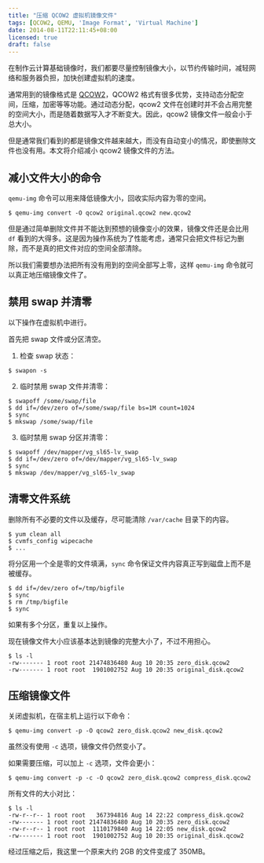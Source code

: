 ```yaml
---
title: "压缩 QCOW2 虚拟机镜像文件"
tags: [QCOW2, QEMU, 'Image Format', 'Virtual Machine']
date: 2014-08-11T22:11:45+08:00
licensed: true
draft: false
---
```


在制作云计算基础镜像时，我们都要尽量控制镜像大小，以节约传输时间，减轻网络和服务器负担，加快创建虚拟机的速度。

通常用到的镜像格式是
[QCOW2](https://www.linux-kvm.org/page/Qcow2)，QCOW2
格式有很多优势，支持动态分配空间，压缩，加密等等功能。通过动态分配，qcow2
文件在创建时并不会占用完整的空间大小，而是随着数据写入才不断变大。因此，qcow2
镜像文件一般会小于总大小。

但是通常我们看到的都是镜像文件越来越大，而没有自动变小的情况，即使删除文件也没有用。本文将介绍减小
qcow2 镜像文件的方法。


## 减小文件大小的命令

`qemu-img` 命令可以用来降低镜像大小，回收实际内容为零的空间。

```shell
$ qemu-img convert -O qcow2 original.qcow2 new.qcow2
```

但是通过简单删除文件并不能达到预想的镜像变小的效果，镜像文件还是会比用
`df` 看到的大得多。这是因为操作系统为了性能考虑，通常只会把文件标记为删除，而不是真的把文件对应的空间全部清除。

所以我们需要想办法把所有没有用到的空间全部写上零，这样
`qemu-img` 命令就可以真正地压缩镜像文件了。


## 禁用 swap 并清零

以下操作在虚拟机中进行。

首先把 swap 文件或分区清空。

1. 检查 swap 状态：

```shell
$ swapon -s
```

2. 临时禁用 swap 文件并清零：

```shell
$ swapoff /some/swap/file
$ dd if=/dev/zero of=/some/swap/file bs=1M count=1024
$ sync
$ mkswap /some/swap/file
```

3. 临时禁用 swap 分区并清零：

```shell
$ swapoff /dev/mapper/vg_sl65-lv_swap
$ dd if=/dev/zero of=/dev/mapper/vg_sl65-lv_swap
$ sync
$ mkswap /dev/mapper/vg_sl65-lv_swap
```


## 清零文件系统

删除所有不必要的文件以及缓存，尽可能清除 `/var/cache`
目录下的内容。

```
$ yum clean all
$ cvmfs_config wipecache
$ ...
```

将分区用一个全是零的文件填满，`sync`
命令保证文件内容真正写到磁盘上而不是被缓存。

```
$ dd if=/dev/zero of=/tmp/bigfile
$ sync
$ rm /tmp/bigfile
$ sync
```

如果有多个分区，重复以上操作。

现在镜像文件大小应该基本达到镜像的完整大小了，不过不用担心。

```
$ ls -l
-rw------- 1 root root 21474836480 Aug 10 20:35 zero_disk.qcow2
-rw------- 1 root root  1901002752 Aug 10 20:35 original_disk.qcow2
```


## 压缩镜像文件

关闭虚拟机，在宿主机上运行以下命令：

```
$ qemu-img convert -p -O qcow2 zero_disk.qcow2 new_disk.qcow2
```

虽然没有使用 `-c` 选项，镜像文件仍然变小了。

如果需要压缩，可以加上 `-c` 选项，文件会更小：

```
$ qemu-img convert -p -c -O qcow2 zero_disk.qcow2 compress_disk.qcow2
```

所有文件的大小对比：

```
$ ls -l
-rw-r--r-- 1 root root   367394816 Aug 14 22:22 compress_disk.qcow2
-rw------- 1 root root 21474836480 Aug 10 20:35 zero_disk.qcow2
-rw-r--r-- 1 root root  1110179840 Aug 14 22:05 new_disk.qcow2
-rw------- 1 root root  1901002752 Aug 10 20:35 original_disk.qcow2
```

经过压缩之后，我这里一个原来大约 2GB 的文件变成了 350MB。
